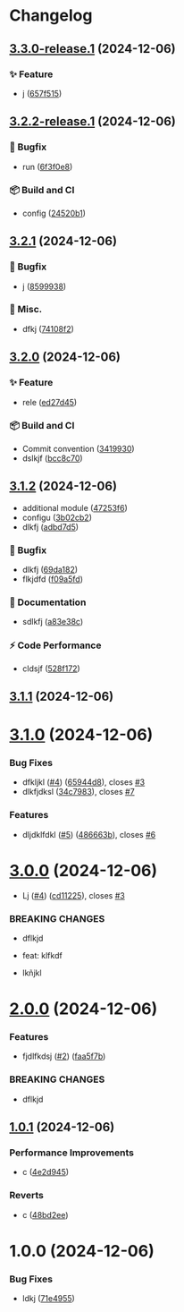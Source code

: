 # Changelog

## [3.3.0-release.1](https://github.com/albertosml/semantic-release/compare/3.2.2-release.1...3.3.0-release.1) (2024-12-06)

### ✨ Feature

* j ([657f515](https://github.com/albertosml/semantic-release/commit/657f5156bd2733999ae5646dd25ca3960f63cd4d))

## [3.2.2-release.1](https://github.com/albertosml/semantic-release/compare/v3.2.1...3.2.2-release.1) (2024-12-06)

### 🐛 Bugfix

* run ([6f3f0e8](https://github.com/albertosml/semantic-release/commit/6f3f0e842c0170695787d49ce0e1439c6aba44db))

### 📦️ Build and CI

* config ([24520b1](https://github.com/albertosml/semantic-release/commit/24520b11c470969169bf22c544c9bc53b4ce2068))

## [3.2.1](https://github.com/albertosml/semantic-release/compare/v3.2.0...v3.2.1) (2024-12-06)

### 🐛 Bugfix

* j ([8599938](https://github.com/albertosml/semantic-release/commit/859993807ceb3d0131c186c2a79ed3b378c4e70c))

### 🔨  Misc.

* dfkj ([74108f2](https://github.com/albertosml/semantic-release/commit/74108f21898013843d92f9a5eb2edd9aa8266622))

## [3.2.0](https://github.com/albertosml/semantic-release/compare/v3.1.2...v3.2.0) (2024-12-06)

### ✨ Feature

* rele ([ed27d45](https://github.com/albertosml/semantic-release/commit/ed27d459fb1f3a8ef83cdce474d46c092f0a4c61))

### 📦️ Build and CI

* Commit convention ([3419930](https://github.com/albertosml/semantic-release/commit/3419930f0226dea20ba6bac4442ffa0e4a369c47))
* dslkjf ([bcc8c70](https://github.com/albertosml/semantic-release/commit/bcc8c7094bb9bd24e4e0b03c4b08ee9a8afd506e))

## [3.1.2](https://github.com/albertosml/semantic-release/compare/v3.1.1...v3.1.2) (2024-12-06)

* additional module ([47253f6](https://github.com/albertosml/semantic-release/commit/47253f624b716c35c240315a8e235925b0c475c5))
* configu ([3b02cb2](https://github.com/albertosml/semantic-release/commit/3b02cb2da23cadfa6ca7d0d2d369e348f6ca7e8f))
* dlkfj ([adbd7d5](https://github.com/albertosml/semantic-release/commit/adbd7d5e8252b4f79671ee1879c71474e9380815))

### 🐛 Bugfix

* dlkfj ([69da182](https://github.com/albertosml/semantic-release/commit/69da182cbb5987a8b0c97d0812c71129c54fffb1))
* flkjdfd ([f09a5fd](https://github.com/albertosml/semantic-release/commit/f09a5fd6930ecc411de87eecd20dc1a195dc1883))

### 📝  Documentation

* sdlkfj ([a83e38c](https://github.com/albertosml/semantic-release/commit/a83e38c8d2f98ad948e917964f1b59aedd3db34c))

### ⚡️ Code Performance

* cldsjf ([528f172](https://github.com/albertosml/semantic-release/commit/528f1720f3a4bab865f697e6a437f6c0e987fbf4))

## [3.1.1](https://github.com/albertosml/semantic-release/compare/v3.1.0...v3.1.1) (2024-12-06)

# [3.1.0](https://github.com/albertosml/semantic-release/compare/v3.0.0...v3.1.0) (2024-12-06)


### Bug Fixes

* dfkljkl ([#4](https://github.com/albertosml/semantic-release/issues/4)) ([65944d8](https://github.com/albertosml/semantic-release/commit/65944d895a8b0a58d3019bf92da66b576bb525d5)), closes [#3](https://github.com/albertosml/semantic-release/issues/3)
* dlkfjdksl ([34c7983](https://github.com/albertosml/semantic-release/commit/34c7983eb95bf0b3d738f99abae3133e2deae2d2)), closes [#7](https://github.com/albertosml/semantic-release/issues/7)


### Features

* dljdklfdkl ([#5](https://github.com/albertosml/semantic-release/issues/5)) ([486663b](https://github.com/albertosml/semantic-release/commit/486663bc7fe0536ccaa25b2e2527afcfacaa51a1)), closes [#6](https://github.com/albertosml/semantic-release/issues/6)

# [3.0.0](https://github.com/albertosml/semantic-release/compare/v2.0.0...v3.0.0) (2024-12-06)


* Lj ([#4](https://github.com/albertosml/semantic-release/issues/4)) ([cd11225](https://github.com/albertosml/semantic-release/commit/cd1122561aee2a3bb6f0962087af399ff5bcc9af)), closes [#3](https://github.com/albertosml/semantic-release/issues/3)


### BREAKING CHANGES

* dflkjd

* feat: klfkdf
* lkñjkl

# [2.0.0](https://github.com/albertosml/semantic-release/compare/v1.0.1...v2.0.0) (2024-12-06)


### Features

* fjdlfkdsj ([#2](https://github.com/albertosml/semantic-release/issues/2)) ([faa5f7b](https://github.com/albertosml/semantic-release/commit/faa5f7bce67a8812c1b5b68e13cc8f8cf3fb83ff))


### BREAKING CHANGES

* dflkjd

## [1.0.1](https://github.com/albertosml/semantic-release/compare/v1.0.0...v1.0.1) (2024-12-06)


### Performance Improvements

* c ([4e2d945](https://github.com/albertosml/semantic-release/commit/4e2d9456c2b060e29dcd77310b4638d689e09928))


### Reverts

* c ([48bd2ee](https://github.com/albertosml/semantic-release/commit/48bd2ee546b763641b6ea008bb21ea0e2a75eafb))

# 1.0.0 (2024-12-06)


### Bug Fixes

* ldkj ([71e4955](https://github.com/albertosml/semantic-release/commit/71e49557a51755dbb5db5b218f480065f1a2bd39))
